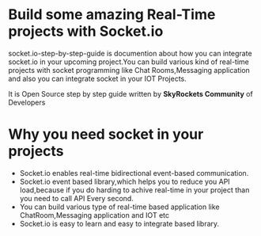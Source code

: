 # Build some amazing Real-Time projects with Socket.io
socket.io-step-by-step-guide is documention about how you can integrate socket.io in your upcoming project.You can build various kind of real-time projects with socket programming like Chat Rooms,Messaging application and also you can integrate socket in your IOT Projects.

It is Open Source step by step guide written by **SkyRockets Community** of Developers

# Why you need socket in your projects
+ Socket.io enables real-time bidirectional event-based communication.
+ Socket.io event based library,which helps you to reduce you API load,because if you do harding to achive real-time in your project than you need to call API Every second. 
+ You can build various type of real-time based application like ChatRoom,Messaging application and IOT etc
+ Socket.io is easy to learn and easy to integrate based library.
